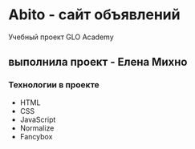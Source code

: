 # Abito - сайт объявлений
Учебный проект GLO Academy

## выполнила проект - Елена Михно

### Технологии в проекте
- HTML
- CSS
- JavaScript
- Normalize
- Fancybox

